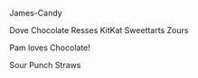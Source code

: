 James-Candy

Dove Chocolate
Resses
KitKat
Sweettarts
Zours

Pam loves Chocolate!




Sour Punch Straws 


